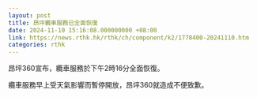 ```yaml
---
layout: post
title: 昂坪纜車服務已全面恢復
date: 2024-11-10 15:16:08.000000000 +08:00
link: https://news.rthk.hk/rthk/ch/component/k2/1778400-20241110.htm
categories: rthk
---
```


昂坪360宣布，纜車服務於下午2時16分全面恢復。

纜車服務早上受天氣影響而暫停開放，昂坪360就造成不便致歉。
